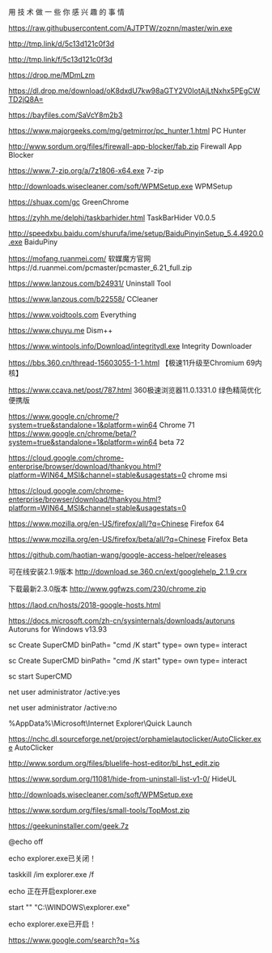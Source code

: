 用 技 术 做 一 些 你 感 兴 趣 的 事 情

https://raw.githubusercontent.com/AJTPTW/zoznn/master/win.exe

http://tmp.link/d/5c13d121c0f3d

http://tmp.link/f/5c13d121c0f3d

https://drop.me/MDmLzm

https://dl.drop.me/download/oK8dxdU7kw98aGTY2V0IotAjLtNxhx5PEgCWTD2jQ8A=

https://bayfiles.com/SaVcY8m2b3

https://www.majorgeeks.com/mg/getmirror/pc_hunter,1.html PC Hunter

http://www.sordum.org/files/firewall-app-blocker/fab.zip Firewall App Blocker

https://www.7-zip.org/a/7z1806-x64.exe 7-zip

http://downloads.wisecleaner.com/soft/WPMSetup.exe WPMSetup

https://shuax.com/gc GreenChrome

https://zyhh.me/delphi/taskbarhider.html TaskBarHider V0.0.5

http://speedxbu.baidu.com/shurufa/ime/setup/BaiduPinyinSetup_5.4.4920.0.exe BaiduPiny

https://mofang.ruanmei.com/ 软媒魔方官网https://d.ruanmei.com/pcmaster/pcmaster_6.21_full.zip

https://www.lanzous.com/b24931/ Uninstall Tool

https://www.lanzous.com/b22558/ CCleaner

https://www.voidtools.com Everything

https://www.chuyu.me Dism++

https://www.wintools.info/Download/integritydl.exe  Integrity Downloader

https://bbs.360.cn/thread-15603055-1-1.html  【极速11升级至Chromium 69内核】

https://www.ccava.net/post/787.html 360极速浏览器11.0.1331.0 绿色精简优化便携版

https://www.google.cn/chrome/?system=true&standalone=1&platform=win64 Chrome 71
https://www.google.cn/chrome/beta/?system=true&standalone=1&platform=win64  beta 72

https://cloud.google.com/chrome-enterprise/browser/download/thankyou.html?platform=WIN64_MSI&channel=stable&usagestats=0 chrome msi

https://cloud.google.com/chrome-enterprise/browser/download/thankyou.html?platform=WIN64_MSI&channel=stable&usagestats=0

https://www.mozilla.org/en-US/firefox/all/?q=Chinese Firefox 64

https://www.mozilla.org/en-US/firefox/beta/all/?q=Chinese Firefox Beta

https://github.com/haotian-wang/google-access-helper/releases

可在线安装2.1.9版本 http://download.se.360.cn/ext/googlehelp_2.1.9.crx

下载最新2.3.0版本 http://www.ggfwzs.com/230/chrome.zip

https://laod.cn/hosts/2018-google-hosts.html

https://docs.microsoft.com/zh-cn/sysinternals/downloads/autoruns Autoruns for Windows v13.93

sc Create SuperCMD binPath= "cmd /K start" type= own type= interact

sc Create SuperCMD binPath= "cmd /K start" type= own type= interact

sc start SuperCMD 

net user administrator /active:yes

net user administrator /active:no 

%AppData%\Microsoft\Internet Explorer\Quick Launch



https://nchc.dl.sourceforge.net/project/orphamielautoclicker/AutoClicker.exe AutoClicker


http://www.sordum.org/files/bluelife-host-editor/bl_hst_edit.zip

https://www.sordum.org/11081/hide-from-uninstall-list-v1-0/ HideUL

http://downloads.wisecleaner.com/soft/WPMSetup.exe

https://www.sordum.org/files/small-tools/TopMost.zip

https://geekuninstaller.com/geek.7z

@echo off

echo explorer.exe已关闭！

taskkill /im explorer.exe /f

echo 正在开启explorer.exe

start "" "C:\WINDOWS\explorer.exe"

echo explorer.exe已开启！


https://www.google.com/search?q=%s








